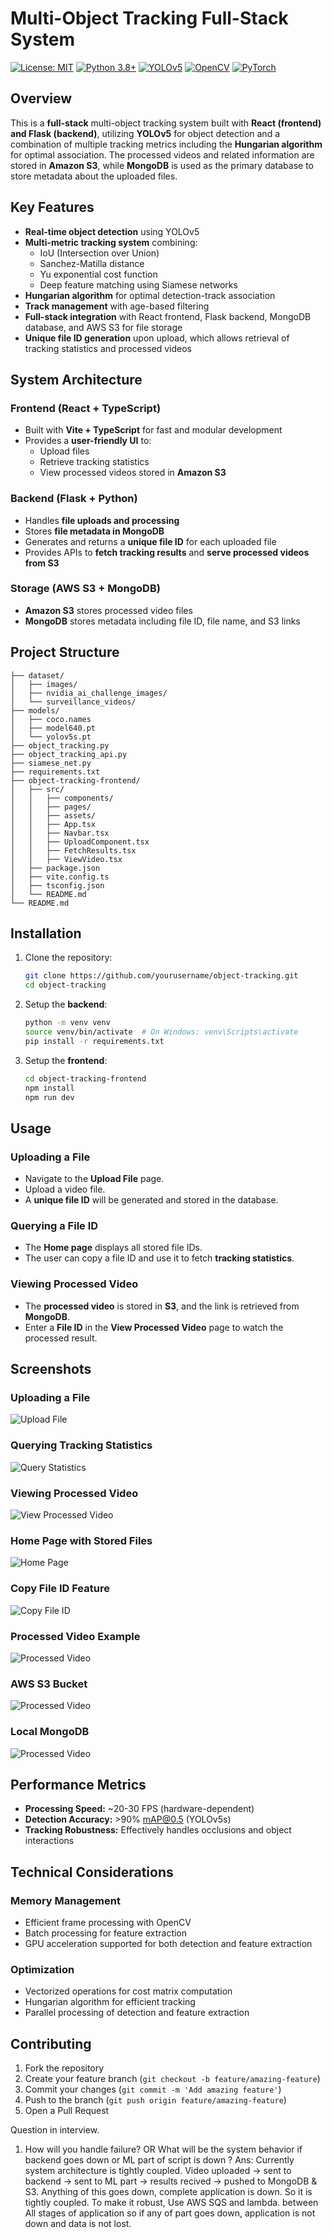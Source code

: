 # Multi-Object Tracking Full-Stack System

[![License: MIT](https://img.shields.io/badge/License-MIT-yellow.svg)](https://opensource.org/licenses/MIT)
[![Python 3.8+](https://img.shields.io/badge/python-3.8+-blue.svg)](https://www.python.org/downloads/)
[![YOLOv5](https://img.shields.io/badge/YOLOv5-v6.0-darkgreen.svg)](https://github.com/ultralytics/yolov5)
[![OpenCV](https://img.shields.io/badge/OpenCV-4.5+-red.svg)](https://opencv.org/)
[![PyTorch](https://img.shields.io/badge/PyTorch-1.9+-ee4c2c.svg)](https://pytorch.org/)

## Overview

This is a **full-stack** multi-object tracking system built with **React (frontend) and Flask (backend)**, utilizing **YOLOv5** for object detection and a combination of multiple tracking metrics including the **Hungarian algorithm** for optimal association. The processed videos and related information are stored in **Amazon S3**, while **MongoDB** is used as the primary database to store metadata about the uploaded files.

## Key Features

- **Real-time object detection** using YOLOv5
- **Multi-metric tracking system** combining:
  - IoU (Intersection over Union)
  - Sanchez-Matilla distance
  - Yu exponential cost function
  - Deep feature matching using Siamese networks
- **Hungarian algorithm** for optimal detection-track association
- **Track management** with age-based filtering
- **Full-stack integration** with React frontend, Flask backend, MongoDB database, and AWS S3 for file storage
- **Unique file ID generation** upon upload, which allows retrieval of tracking statistics and processed videos

## System Architecture

### **Frontend (React + TypeScript)**
- Built with **Vite + TypeScript** for fast and modular development
- Provides a **user-friendly UI** to:
  - Upload files
  - Retrieve tracking statistics
  - View processed videos stored in **Amazon S3**

### **Backend (Flask + Python)**
- Handles **file uploads and processing**
- Stores **file metadata in MongoDB**
- Generates and returns a **unique file ID** for each uploaded file
- Provides APIs to **fetch tracking results** and **serve processed videos from S3**

### **Storage (AWS S3 + MongoDB)**
- **Amazon S3** stores processed video files
- **MongoDB** stores metadata including file ID, file name, and S3 links

## Project Structure

```
├── dataset/
│   ├── images/
│   ├── nvidia_ai_challenge_images/
│   └── surveillance_videos/
├── models/
│   ├── coco.names
│   ├── model640.pt
│   └── yolov5s.pt
├── object_tracking.py
├── object_tracking_api.py
├── siamese_net.py
├── requirements.txt
├── object-tracking-frontend/
│   ├── src/
│   │   ├── components/
│   │   ├── pages/
│   │   ├── assets/
│   │   ├── App.tsx
│   │   ├── Navbar.tsx
│   │   ├── UploadComponent.tsx
│   │   ├── FetchResults.tsx
│   │   ├── ViewVideo.tsx
│   ├── package.json
│   ├── vite.config.ts
│   ├── tsconfig.json
│   └── README.md
└── README.md
```

## Installation

1. Clone the repository:
   ```bash
   git clone https://github.com/yourusername/object-tracking.git
   cd object-tracking
   ```

2. Setup the **backend**:
   ```bash
   python -m venv venv
   source venv/bin/activate  # On Windows: venv\Scripts\activate
   pip install -r requirements.txt
   ```

3. Setup the **frontend**:
   ```bash
   cd object-tracking-frontend
   npm install
   npm run dev
   ```

## Usage

### Uploading a File
- Navigate to the **Upload File** page.
- Upload a video file.
- A **unique file ID** will be generated and stored in the database.

### Querying a File ID
- The **Home page** displays all stored file IDs.
- The user can copy a file ID and use it to fetch **tracking statistics**.

### Viewing Processed Video
- The **processed video** is stored in **S3**, and the link is retrieved from **MongoDB**.
- Enter a **File ID** in the **View Processed Video** page to watch the processed result.

## Screenshots

### Uploading a File
![Upload File](SCREENSHOTS/op3_scenario_1.png)

### Querying Tracking Statistics
![Query Statistics](SCREENSHOTS/op3_scenario_2.png)

### Viewing Processed Video
![View Processed Video](SCREENSHOTS/op4_scenario_1.png)

### Home Page with Stored Files
![Home Page](SCREENSHOTS/op4_scenario_2.png)

### Copy File ID Feature
![Copy File ID](SCREENSHOTS/op5_scenario_2.png)

### Processed Video Example
![Processed Video](SCREENSHOTS/op6_scenario_2.png)

### AWS S3 Bucket
![Processed Video](SCREENSHOTS/op7_scenario_2.png)

### Local MongoDB
![Processed Video](SCREENSHOTS/op8_scenario_2.png)

## Performance Metrics

- **Processing Speed:** ~20-30 FPS (hardware-dependent)
- **Detection Accuracy:** >90% mAP@0.5 (YOLOv5s)
- **Tracking Robustness:** Effectively handles occlusions and object interactions

## Technical Considerations

### Memory Management
- Efficient frame processing with OpenCV
- Batch processing for feature extraction
- GPU acceleration supported for both detection and feature extraction

### Optimization
- Vectorized operations for cost matrix computation
- Hungarian algorithm for efficient tracking
- Parallel processing of detection and feature extraction

## Contributing

1. Fork the repository
2. Create your feature branch (`git checkout -b feature/amazing-feature`)
3. Commit your changes (`git commit -m 'Add amazing feature'`)
4. Push to the branch (`git push origin feature/amazing-feature`)
5. Open a Pull Request


Question in interview.
1. How will you handle failure? OR What will be the system behavior if backend goes down or ML part of script is down ?
Ans: Currently system architecture is tightly coupled. Video uploaded -> sent to backend -> sent to ML part -> results recived -> pushed to MongoDB & S3. Anything of this goes down, complete application is down. So it is tightly coupled. To make it robust, Use AWS SQS and lambda. between All stages of application so if any of part goes down, application is not down and data is not lost.
